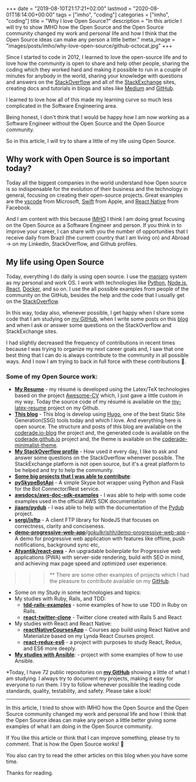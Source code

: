 +++
date = "2019-08-10T21:17:21+02:00"
lastmod = "2020-08-01T18:14:00+00:00"
tags = ["imho", "coding"]
categories = ["imho", "coding"]
title = "Why I love Open Source?"
description = "In this article I will try to show IMHO how the Open Source and the Open Source community changed my work and personal life and how I think that the Open Source ideas can make any person a little better."
meta_image = "images/posts/imho/why-love-open-source/github-octocat.jpg"
+++

Since I started to code in 2012, I learned to love the open-source life and to love how the community is open to share and help 
other people, sharing the coding which they worked hard and making it possible to run in a couple of minutes for anybody in the 
world, sharing your knowledge with questions and answers on the [StackOverflow](https://stackoverflow.com/) 
and all of the [StackExchange](https://stackexchange.com) sites, creating docs and tutorials in blogs and sites like [Medium](https://medium.com/) 
and [GitHub](https://github.com/).
 
I learned to love how all of this made my learning curve so much less complicated in the Software Engineering area.

Being honest, I don't think that I would be happy how I am now working as a Software Engineer without the Open Source 
and the Open Source community. 

So in this article, I will try to share a little of my life using Open Source.

## Why work with Open Source is so important today?

Today all the biggest companies in the world understand how Open source is so indispensable for the evolution of their business and the technology in general, focusing on creating their open-source projects. Great examples are the [vscode](https://github.com/microsoft/vscode)
from Microsoft, [Swift](https://github.com/apple/swift) from Apple, and [React Native](https://github.com/facebook/react-native) 
from Facebook.

And I am content with this because [IMHO](https://www.urbandictionary.com/define.php?term=IMHO) 
I think I am doing great focusing on the Open Source as a Software Engineer and person. If you think in to improve your career,
I can share with you the number of opportunities that I receive daily from Brazil (the current country that I am living on) 
and Abroad -> on my LinkedIn, StackOverflow, and Github profiles.

## My life using Open Source

Today, everything I do daily is using open source. I use the [manjaro](https://manjaro.org/) system as my personal 
and work OS.
I work with technologies like [Python](https://www.python.org/), [Node.js](https://nodejs.org/), [React](https://reactjs.org/), 
[Docker](https://github.com/docker), and so on. I use the all possible examples from people of the community on the GitHub, 
besides the help and the code that I usually get on the [StackOverflow](https://stackoverflow.com/).

In this way, today also, whenever possible, I get happy when I share some code that I am studying on [my GitHub](https://github.com/coderade), 
when I write some posts on this [blog](/) and when I ask or answer some questions on the StackOverflow and StackExchange sites. 

I had slightly decreased the frequency of contributions in recent times because I was trying to organize my next career
goals and, I saw that one best thing that I can do is always contribute to the community in all possible ways. And I now 
I am trying to back in full force with these contributions 🚀. 

### Some of my Open Source work:

- [**My Resume**](https://github.com/coderade/my-latex-resume) - my résumé is developed using the Latex/TeX technologies 
based on the project [Awesome-CV](https://github.com/posquit0/Awesome-CV) which, I just gave a little custom in my 
way. Today the source code of my résumé is available on the [my-latex-resume](https://github.com/coderade/my-latex-resume)
project on my Github.
- [**This blog**](/) - This blog is develop using [Hugo](https://gohugo.io/), one of the best Static Site Generation(SSG) tools 
today and which I love. 
And everything here is open source. The structure and posts of this blog are available on the [coderade.io-blog](https://github.com/coderade/coderade.io-blog)
the project and, the generated code is available on the [coderade.github.io](https://github.com/coderade/coderade.github.io) project
and, the theme is available on the [coderade-minimalist-theme](https://github.com/coderade/coderade-minimalist-theme).
- [**My StackOverflow profile**](https://stackoverflow.com/users/4157589/coderade?tab=profile) - How used it every day, 
I like to ask and answer some questions on the StackOverflow whenever possible. The StackExchange platform is not open source, but it's a great platform to be helped and try to help the community.
- [**Some big projects that I was able to contribute**](https://github.com/coderade):
 - [**pySkypeBotApi**](https://github.com/coderade/pySkypeBotApi) - A simple Skype bot wrapper using Python and Flask for 
 the Bot Connector/Rest service.
 - [**awsdocs/aws-doc-sdk-examples**](https://github.com/awsdocs/aws-doc-sdk-examples) - I was able to  help with some code 
 examples used in the official AWS SDK documentation
 - [**jiaaro/pydub**](https://github.com/jiaaro/pydub) - I was able to help with the documentation of the [Pydub](http://pydub.com/)
 project.
 - [**sergi/jsftp**](https://github.com/sergi/jsftp) - A client FTP library for NodeJS that focuses on correctness, 
 clarity and conciseness.
 - [**demo-progressive-web-app**](https://demopwa.surge.sh/)/[gokulkrishh/demo-progressive-web-app](https://github.com/gokulkrishh/demo-progressive-web-app) - 
 A demo for progressive web application with features like offline, push notifications, background sync etc,
 - [**Atyantik/react-pwa**](https://github.com/Atyantik/react-pwa) - An upgradable boilerplate for Progressive web applications 
 (PWA) with server-side rendering, build with SEO in mind, and achieving max page speed and optimized user experience.
 
>>> ** There are some other examples of projects which I had the pleasure to contribute available on my [GitHub](https://github.com/coderade).

- Some on my Study in some technologies and topics:
 - My studies with Ruby, Rails, and TDD:
     - [**tdd-rails-examples**](https://github.com/coderade/tdd-rails-examples) - some examples of how to use TDD in Ruby on Rails.
     - [**react-twitter-clone**](https://github.com/coderade/react-twitter-clone) - Twitter clone created with Rails 5 and React
 - My studies with React and React Native:
     - [**reactNativeCoursesApp**](https://github.com/coderade/reactNativeCoursesApp) - Courses app build using React Native 
     and Materialize based on my Lynda React Courses project.
     - [**react-redux-es6**](https://github.com/coderade/react-redux-es6) - a project with purposes to study React, Redux, and ES6 more deeply.
 - [**My studies with Ansible**](https://github.com/coderade/ansible-examples): - project with some examples of how to use Ansible.
 
*Today, I have 72 public repositories on [**my GitHub**](https://github.com/coderade) showing a little of what I am
studying. I always try to document my projects, making it easy for everyone to run them. I try to follow whenever possible the leading code standards, quality, testability, and safety. Please take a look!

---

In this article, I tried to show with IMHO how the Open Source and the Open Source community changed my work and personal 
life and how I think that the Open Source ideas can make any person a little better giving some examples of what I am 
doing in the Open Source community. 

If You like this article or think that I can improve something, please try to comment. That is how the Open Source works! 👊

You also can try to read the other articles on this blog when you have some time. 

Thanks for reading.